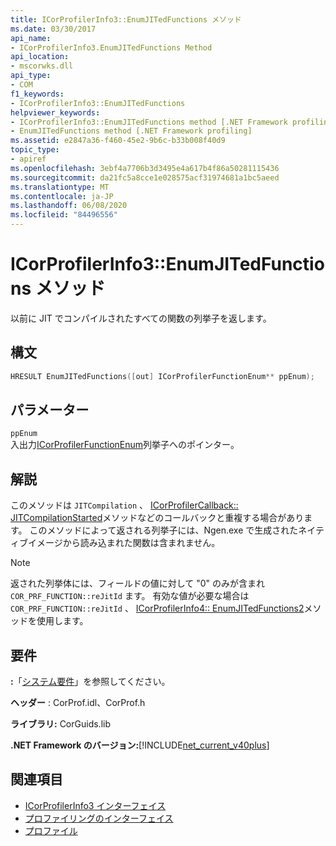 ```yaml
---
title: ICorProfilerInfo3::EnumJITedFunctions メソッド
ms.date: 03/30/2017
api_name:
- ICorProfilerInfo3.EnumJITedFunctions Method
api_location:
- mscorwks.dll
api_type:
- COM
f1_keywords:
- ICorProfilerInfo3::EnumJITedFunctions
helpviewer_keywords:
- ICorProfilerInfo3::EnumJITedFunctions method [.NET Framework profiling]
- EnumJITedFunctions method [.NET Framework profiling]
ms.assetid: e2847a36-f460-45e2-9b6c-b33b008f40d9
topic_type:
- apiref
ms.openlocfilehash: 3ebf4a7706b3d3495e4a617b4f86a50281115436
ms.sourcegitcommit: da21fc5a8cce1e028575acf31974681a1bc5aeed
ms.translationtype: MT
ms.contentlocale: ja-JP
ms.lasthandoff: 06/08/2020
ms.locfileid: "84496556"
---
```

# <a name="icorprofilerinfo3enumjitedfunctions-method"></a>ICorProfilerInfo3::EnumJITedFunctions メソッド
以前に JIT でコンパイルされたすべての関数の列挙子を返します。  
  
## <a name="syntax"></a>構文  
  
```cpp  
HRESULT EnumJITedFunctions([out] ICorProfilerFunctionEnum** ppEnum);  
```  
  
## <a name="parameters"></a>パラメーター  
 `ppEnum`  
 入出力[ICorProfilerFunctionEnum](icorprofilerfunctionenum-interface.md)列挙子へのポインター。  
  
## <a name="remarks"></a>解説  
 このメソッドは `JITCompilation` 、 [ICorProfilerCallback:: JITCompilationStarted](icorprofilercallback-jitcompilationstarted-method.md)メソッドなどのコールバックと重複する場合があります。 このメソッドによって返される列挙子には、Ngen.exe で生成されたネイティブイメージから読み込まれた関数は含まれません。  
  
> [!NOTE]
> 返された列挙体には、フィールドの値に対して "0" のみが含まれ `COR_PRF_FUNCTION::reJitId` ます。  有効な値が必要な場合は `COR_PRF_FUNCTION::reJitId` 、 [ICorProfilerInfo4:: EnumJITedFunctions2](icorprofilerinfo4-enumjitedfunctions2-method.md)メソッドを使用します。  
  
## <a name="requirements"></a>要件  
 **:**「[システム要件](../../get-started/system-requirements.md)」を参照してください。  
  
 **ヘッダー** : CorProf.idl、CorProf.h  
  
 **ライブラリ:** CorGuids.lib  
  
 **.NET Framework のバージョン:**[!INCLUDE[net_current_v40plus](../../../../includes/net-current-v40plus-md.md)]  
  
## <a name="see-also"></a>関連項目

- [ICorProfilerInfo3 インターフェイス](icorprofilerinfo3-interface.md)
- [プロファイリングのインターフェイス](profiling-interfaces.md)
- [プロファイル](index.md)
